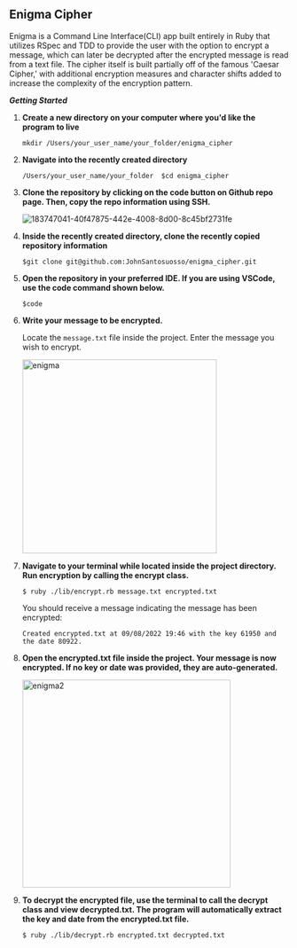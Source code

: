 ## Enigma Cipher

Enigma is a Command Line Interface(CLI) app built entirely in Ruby that utilizes RSpec and TDD to provide the user with the option to encrypt a message, which can later be decrypted after the encrypted message is read from a text file. The cipher itself is built partially off of the famous 'Caesar Cipher,' with additional encryption measures and character shifts added to increase the complexity of the encryption pattern.

**_Getting Started_**

 1.  **Create a new directory on your computer where you'd like the program to live** 

     ```mkdir /Users/your_user_name/your_folder/enigma_cipher```
  
 2.  **Navigate into the recently created directory** 

     ```/Users/your_user_name/your_folder  $cd enigma_cipher ```
  
 3.  **Clone the repository by clicking on the code button on Github repo page. Then, copy the repo information using SSH.**

     ![183747041-40f47875-442e-4008-8d00-8c45bf2731fe](https://user-images.githubusercontent.com/95776577/183752233-c9130b38-ce16-4b4c-aeb4-fdf0d0d4a137.png)


  
 4.  **Inside the recently created directory, clone the recently copied repository information** 

      ```$git clone git@github.com:JohnSantosuosso/enigma_cipher.git```

 5. **Open the repository in your preferred IDE.  If you are using VSCode, use the code command shown below.** 

     ```$code```
     
 6. **Write your message to be encrypted.** 
      
      Locate the ```message.txt``` file inside the project.  Enter the message you wish to encrypt.
      
      <img width="350" alt="enigma" src="https://user-images.githubusercontent.com/95776577/183780200-c6789f6e-3963-4315-8455-9c96a7021053.png">
      
 7. **Navigate to your terminal while located inside the project directory.  Run encryption by calling the encrypt class.** 
      
       ```$ ruby ./lib/encrypt.rb message.txt encrypted.txt```
       
       You should receive a message indicating the message has been encrypted:
       
       ```Created encrypted.txt at 09/08/2022 19:46 with the key 61950 and the date 80922.```
       
 7. **Open the encrypted.txt file inside the project.  Your message is now encrypted. If no key or date was provided, they are auto-generated.** 
 
       <img width="375" alt="enigma2" src="https://user-images.githubusercontent.com/95776577/183781010-b7098ed7-4731-48ee-8232-e88d95557961.png">
 
 8.  **To decrypt the encrypted file, use the terminal to call the decrypt class and view decrypted.txt.  The program will automatically extract the key and      date from the encrypted.txt file.** 
     
     ```$ ruby ./lib/decrypt.rb encrypted.txt decrypted.txt```
       
